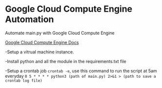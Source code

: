 # Google Cloud Compute Engine Automation
Automate main.py with Google Cloud Compute Engine


[Google Cloud Compute Engine Docs](https://cloud.google.com/compute)

-Setup a vitrual machine instance.


-Install python and all the module in the requirements.txt file


-Setup a crontab job `crontab -e`, use this command to run the script at 5am everyday `0 5 * * * * python3 (path of main.py) 2>&1 > (path to save a crontab log file)`
